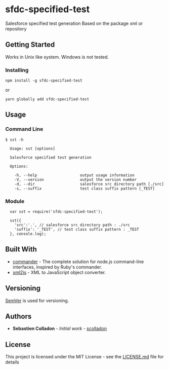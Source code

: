 # sfdc-specified-test

Salesforce specified test generation
Based on the package xml or repository

## Getting Started

Works in Unix like system.
Windows is not tested.

### Installing

```
npm install -g sfdc-specified-test
```

or

```
yarn globally add sfdc-specified-test
```

## Usage

### Command Line

```
$ sst -h

  Usage: sst [options]

  Salesforce specified test generation

  Options:

    -h, --help                   output usage information
    -V, --version                output the version number
    -d, --dir                    salesforce src directory path [./src]
    -s, --suffix                 test class suffix pattern [_TEST]
```

### Module

```
  var sst = require('sfdc-specified-test');

  sst({
    'src':'.', // salesforce src directory path : ./src
    'suffix': '_TEST', // test class suffix pattern : _TEST
  }, console.log);
```


## Built With

* [commander](https://github.com/tj/commander.js/) - The complete solution for node.js command-line interfaces, inspired by Ruby's commander.
* [xml2js](https://github.com/Leonidas-from-XIV/node-xml2js) - XML to JavaScript object converter.

## Versioning

[SemVer](http://semver.org/) is used for versioning.

## Authors

* **Sebastien Colladon** - *Initial work* - [scolladon](https://github.com/scolladon)

## License

This project is licensed under the MIT License - see the [LICENSE.md](LICENSE.md) file for details
